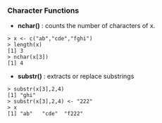 ### Character Functions

* **nchar()** : counts the number of characters of x.
```
> x <- c("ab","cde","fghi")
> length(x)
[1] 3
> nchar(x[3])
[1] 4
```
* **substr()** : extracts or replace substrings
```
> substr(x[3],2,4)
[1] "ghi"
> substr(x[3],2,4) <- "222"
> x
[1] "ab"   "cde"  "f222"
```